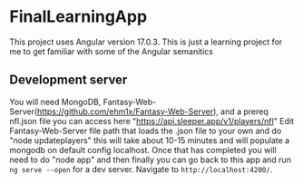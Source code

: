 # FinalLearningApp

This project uses Angular version 17.0.3.
This is just a learning project for me to get familiar with some of the Angular semanitics 
## Development server

You will need MongoDB, Fantasy-Web-Server(https://github.com/ehm1x/Fantasy-Web-Server), and a prereq nfl.json file you can access here "https://api.sleeper.app/v1/players/nfl"
Edit Fantasy-Web-Server file path that loads the .json file to your own and do "node updateplayers" this will take about 10-15 minutes and will populate a mongodb on default config localhost.
Once that has completed you will need to do "node app" and then finally you can go back to this app and run `ng serve --open` for a dev server. Navigate to `http://localhost:4200/`. 

